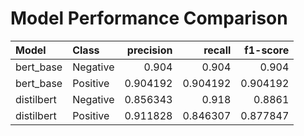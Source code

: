 # Model Performance Comparison

| Model      | Class    |   precision |   recall |   f1-score |
|:-----------|:---------|------------:|---------:|-----------:|
| bert_base  | Negative |    0.904    | 0.904    |   0.904    |
| bert_base  | Positive |    0.904192 | 0.904192 |   0.904192 |
| distilbert | Negative |    0.856343 | 0.918    |   0.8861   |
| distilbert | Positive |    0.911828 | 0.846307 |   0.877847 |